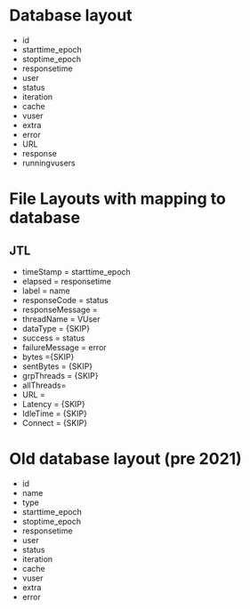 # Database layout

- id
- starttime_epoch
- stoptime_epoch
- responsetime
- user
- status
- iteration
- cache
- vuser
- extra
- error
- URL
- response
- runningvusers

# File Layouts with mapping to database

## JTL

- timeStamp = starttime_epoch
- elapsed = responsetime
- label = name
- responseCode = status
- responseMessage = <response>
- threadName = VUser
- dataType = {SKIP}
- success = status
- failureMessage = error
- bytes	={SKIP}
- sentBytes = {SKIP}
- grpThreads = {SKIP}
- allThreads=<runningvusers>
- URL = <URL>
- Latency = {SKIP}
- IdleTime = {SKIP}
- Connect = {SKIP}

# Old database layout (pre 2021) 

- id
- name
- type
- starttime_epoch
- stoptime_epoch
- responsetime
- user
- status
- iteration
- cache
- vuser
- extra
- error


